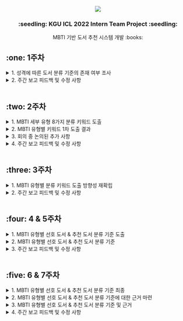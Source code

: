 <div align="center"><img src="https://capsule-render.vercel.app/api?type=waving&color=auto&height=200&section=header&text=KGU%20ICL%202022&fontSize=65"/></div>
<h3 align="center">:seedling: KGU ICL 2022 Intern Team Project :seedling:</h3>
<div align="center">MBTI 기반 도서 추천 시스템 개발 :books:</div>

<h2>:one: 1주차</h2>
<details>
<summary>1. 성격에 따른 도서 분류 기준의 존재 여부 조사</summary><br>
    
```
- 10월 5일(수) ZOOM을 통해 조사 결과 회의 진행 (30분)
- MBTI에 따른 도서 분류 기준을 선정하는 것에 대한 방향성 확립
- 에니어그램에 따른 도서 분류 기준이 키워드로써 존재하는 것처럼 MBTI 유형별 키워드를 도출하기로 결정
- 세부 유형을 8가지(E/I, S/N, T/F, J/P)로 구분하여 키워드를 도출한 후, 이를 조합하여 16가지로 확장할 계획
- 이에 대한 회의는 10월 9일(일) 진행할 예정 
```
</details>
<details>
<summary>2. 주간 보고 피드백 및 수정 사항</summary><br>
    
```
- 분류 키워드의 정확성을 높이기 위해 다량의 논문 분석 必
➡ 10월 9일(일) 각자의 기준 및 의견을 깃허브에 업로드
➡ 10월 10일(월) 각자 깃허브를 읽어 본 후 ZOOM에 참여, 키워드 1차 도출
➡ 이후(3주차) 논문 분석에 집중한 후 키워드 2차 도출
```
</details><br>

<h2>:two: 2주차</h2>
<details>
<summary>1. MBTI 세부 유형 8가지 분류 키워드 도출</summary><br>
    
```
- 10월 10일(월) ZOOM을 통해 키워드 도출 결과 회의 진행 (60분)
- 각자의 도출 결과를 통합하여 하나의 결과물을 생성하기로 결정
- 키워드 1차는 "포괄적"이고, "방대함"이 주요 포인트
- 키워드 2차 때 "세밀"하고, "정확한" 키워드를 도출하는 것이 목표
- 이에 대한 회의는 스케줄을 조율하여 3주차에 진행할 예정
```
</details>
<details>
<summary>2. MBTI 유형별 키워드 1차 도출 결과</summary><br>
    
| 유형 | 키워드 |
| :---: | ----- |
| <b>E 외향</b> | 외향성, 사교성, 활동성, 적극성(말, 행동), 단체성, 외부(타인)활동 |
| <b>I 내향</b> | 내향성, 신중성, 집중성(글, 사색), 개인성, 내부(자신, 내면)활동 |
| <b>S 감각</b> | 현실지향적, 정확성, 일관성, 철저성, 체계성, 감각(오감), 사실(경험) |
| <b>N 직관</b> | 미래지향적, 신속성, 다양성, 상상성, 직관(영감), 의미(관계, 가능성) |
| <b>T 사고</b> | 논리성, 객관성, 공정성, 원칙(원리, 기준, 규범), 분석(사고, 판단) |
| <b>F 감정</b> | 감정성, 공감성, 주관성(상황, 의미, 가치, 관계), 포괄성, 보편성 |
| <b>J 판단</b> | 계획성, 목적성, 판단성, 체계성, 통제성, 신속성, 합리성, 정확성, 의지 |
| <b>P 인식</b> | 자유성, 유연성, 개방성, 포용성, 적응성, 상황 이해(인식) |
<br>
</details>
<details>
<summary>3. 회의 중 논의된 추가 사항</summary><br>
    
```
1) 4가지의 유형에 따른 키워드를 조합하여 도서 기준을 세울 때의 문제점
- INFP인 사람을 위해 I의 키워드를 기준으로 도서를 추천할 때, "내향"이라는 키워드가 존재한다는 이유로 S를 위한 도서가 추천될 위험

➡ 16가지 성격 유형에 따른 키워드를 확립하는 것이 아닌 8가지 성격 유형에 따라 순차적으로 도서를 분류하는 방안을 제안
- 예. INFP : 1. I를 위한 도서를 선정하고 2. S 키워드에 대한 도서 제외 3. T 키워드에 대한 도서 제외 4. J 키워드에 대한 도서 제외

2) 프로젝트 대상에 대한 고민
- 미취학 아동을 포함한 전연령을 대상으로 프로그램을 개발할 것인가, 이들을 제외한 연령을 대상으로 프로그램을 개발할 것인가
- 미취학 아동에 대한 서평 및 북로그가 과연 우리가 도출하는 키워드를 통해 분류될 수 있을까
- 예. 책을 읽은 아동이 아닌 그들의 학부모가 작성하기 때문에 "아이가 좋아해요", "아이가 재밌대요" 등으로만 작성된 서평

➡ 우선 MBTI는 연령에 따라 키워드가 달라지지 않기 때문에 전연령을 대상으로 진행한 후, 후에 문제가 생긴다면 재조정
```
</details>
<details>
<summary>4. 주간 보고 피드백 및 수정 사항</summary><br>
    
```
- 다음과 같이 4단계로 진행될 
> 1단계 : 분류 기준을 세우기
> 2단계 : 수동으로 도서 분류하기 (샘플링)
> 3단계 : 딥러닝을 이용하여 자동 분류 모델 만들기
> 4단계 : 자동 분류하기
- 수동으로 도서를 분류하기 위한 기준을 세울 때, 키워드 뿐만 아니라 자세한 분류 기준 설정 必
- 예. INFP라는 유형의 아이가 읽으면 좋을 책, 좋아할 책, 도움이 될 책 등
➡ 분류 기준 키워드의 방향성을 재확립을 결정, 이를 3주차 회의 때 논의하기로 결정

- 직접 분류하여 샘플을 생성할 때, 성인 도서의 경우 내용 파악이 어려움
- 따라서 6 ~ 10세(미취학 아동 ~ 초등학교 저학년)을 대상으로 세우는 것이 적절 (필요 시 초등학교 고학년까지)
➡ 교보문고 홈페이지에서 초등학생 전체를 한 목록으로 분류하고 있기에 대상은 아동 ~ 초등학교 고학년으로 결정
```
</details><br>

<h2>:three: 3주차</h2>
<details>
<summary>1. MBTI 유형별 분류 키워드 도출 방향성 재확립</summary><br>
    
```
- 10월 18일(화) ZOOM을 통해 분류 키워드 방향성에 대한 재논의 회의 진행 (90분)
- 2주차까지는 "MBTI 성격 유형별 선호 도서"에 포커스를 맞추어 각 유형이 좋아할 책에 대해서만 고려하여 키워드 도출
- 하지만 "MBTI 성격 유형별 추천 도서"가 프로젝트 목적에 더 적합하다고 판단하여 키워드 도출 방향을 수정하기로 결정
- 추천 도서라 함은 "도움이 될 도서", "배울 점이 있는 도서", "필요하겠다 싶은 도서", "부족한 부분(단점)을 채워 줄 수 있는 도서"라 판단
- 2주차에서 도출된 키워드를 양극단별로 뒤집은 후 (E<->I, S<->N, T<->F, J<->P) 이를 다듬고 세세하게 기술하여 키워드를 재도출하기로 결정
- 10월 19일(수)까지 각자 깃허브에 재도출 결과를 업로드한 후 생각이 겹치는 부분을 확인할 예정
- 생각이 상이한 키워드에 대한 회의는 이번 주 내로 진행할 계획 (주차로 따지면 4주차)
```
</details>
<details>
<summary>2. 주간 보고 피드백 및 수정 사항</summary><br>
    
```
- 선호 도서(자신과 잘 맞아 좋아할 책), 추천 도서(단점을 보완하기에 필요할 책)를 모두 제공할 수 있도록 기준을 두 가지로 생성
- 예. "INFP이 좋아할 책은 @@이며, 필요할 책은 ##입니다." 등의 형식으로 도출
➡ 선호 도서에 대해서 새로운 표를 생성하여 두 가지 표를 도출하기로 결정

- 책에 한 가지의 유형만 라벨링할 건지(I), 기준을 조합하여 라벨링할 건지(INFP) 논의 必
- 어떤 방식으로 라벨링을 하냐에 따라 결과가 다르게 도출될 수도 있음
➡ 키워드는 8가지로 도출하지만, 책에는 16가지로 라벨링하기로 결정 (정확도가 올라갈 것이라 판단)
```
</details><br>

<h2>:four: 4 & 5주차</h2>
<details>
<summary>1. MBTI 유형별 선호 도서 & 추천 도서 분류 기준 도출</summary><br>
    
```
- 두 가지 표를 생성함에 있어서 각자의 의견이 자신의 지난 주차 키워드와 상이할 것으로 예상
- 4주차 기간 동안 각자 두 가지 기준 및 의견에 대해 생각
- 11월 2일(수) 4주차 생각 결론 (선호 도서 & 추천 도서 분류 기준) 깃허브에 업로드
- 11월 3일(목) 1차적으로 생각이 겹치는 기준만 취한 후, 2차적으로 상이한 기준의 타협점 도출
- 이때, 3주차와 달리 문장으로 풀어내며 서술형 기준 생성 (상세한 설명을 위해)
- 도출된 기준에 따른 선호 도서와 추천 도서 분류 라벨링은 6주차에 진행할 예정
```
</details>
<details>
<summary>2. MBTI 유형별 선호 도서 & 추천 도서 분류 기준</summary><br>
    
[MBTI 성격 유형별 선호 도서 및 추천 도서 분류 기준](https://github.com/SooH-github/ICL2022_w.MBTI/blob/main/MBTI%20%EC%84%B1%EA%B2%A9%20%EC%9C%A0%ED%98%95%EB%B3%84%20%EC%84%A0%ED%98%B8%20%EB%8F%84%EC%84%9C%20%EB%B0%8F%20%EC%B6%94%EC%B2%9C%20%EB%8F%84%EC%84%9C%20%EB%B6%84%EB%A5%98%20%EA%B8%B0%EC%A4%80.md)
</details>
<details>
<summary>3. 주간 보고 피드백 및 수정 사항</summary><br>
    
```
- 라벨링 단계까지는 아직 가지 않고, 전문가의 자문을 먼저 받을 예정
- 성격 유형별 특징이 어떻기 때문에 이러한 결론이 나왔다는 것에 대한 정리본 必 (7주차 예상)
- 6주차 기간 동안 도출된 MBTI 유형별 선호 도서 & 추천 도서 분류 기준 최종 검토하기 (근거 생성하기)
- 최종적으로 다른 조와 비교하며 통합하는 과정이 있을 예정 (조의 분류 기준도 살리고 통합본도 생성하는 방향)
```
</details><br>

<h2>:five: 6 & 7주차</h2>
<details>
<summary>1. MBTI 유형별 선호 도서 & 추천 도서 분류 기준 최종</summary><br>
    
```
- 11월 9일(수) 수정할 사안에 대한 본인 의견 정리 및 카카오톡에 업로드
- 의논 결과 수정할 부분이 없다고 판단하여 5주차의 결과물을 최종본이라 확정하기로 결정
- 현재 기준에 대한 근거를 정리 중이며 7주차까지 마무리할 예정
```
</details>
<details>
<summary>2. MBTI 유형별 선호 도서 & 추천 도서 분류 기준에 대한 근거 마련</summary><br>
    
```
- 11월 16일(수) 각자 맡은 부분에 대하여 근거를 정리하여 깃허브에 업로드
- 이서영 - E/I, 박수현 - S/N, 조은아 - T/F, 박혜연 - J/P
- 이를 최종본과 합하여 MBTI 유형별 선호 도서 & 추천 도서 분류 기준 정리본 도출
```
</details>
<details>
<summary>3. MBTI 유형별 선호 도서 & 추천 도서 분류 기준 및 근거</summary><br>
    
[MBTI 성격 유형별 선호 도서 및 추천 도서 분류 기준 및 근거](https://github.com/SooH-github/ICL2022_w.MBTI/blob/main/MBTI%20%EC%84%B1%EA%B2%A9%20%EC%9C%A0%ED%98%95%EB%B3%84%20%EC%84%A0%ED%98%B8%20%EB%8F%84%EC%84%9C%20%EB%B0%8F%20%EC%B6%94%EC%B2%9C%20%EB%8F%84%EC%84%9C%20%EB%B6%84%EB%A5%98%20%EA%B8%B0%EC%A4%80%20%EB%B0%8F%20%EA%B7%BC%EA%B1%B0.md)
</details>
<details>
<summary>4. 주간 보고 피드백 및 수정 사항</summary><br>
    
```

```
</details><br>
